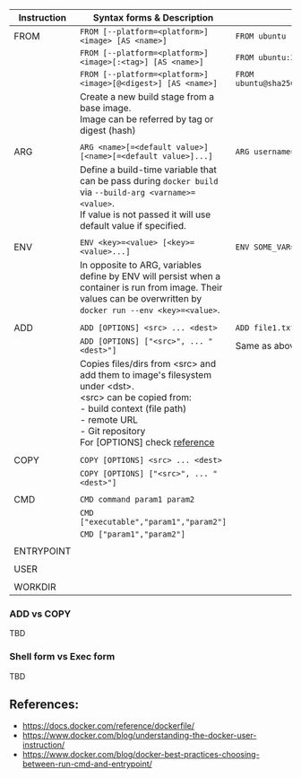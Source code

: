 
| **Instruction** | <nobr>**Syntax forms & Description**</nobr>                                                                                                                                                                                                                             | **Example**                                                                                             |
| --------------- | ----------------------------------------------------------------------------------------------------------------------------------------------------------------------------------------------------------------------------------------------------------------------- | ------------------------------------------------------------------------------------------------------- |
| FROM            | <nobr>`FROM [--platform=<platform>] <image> [AS <name>]` </nobr>                                                                                                                                                                                                        | <nobr>`FROM ubuntu`</nobr>                                                                              |
|                 | <nobr>`FROM [--platform=<platform>] <image>[:<tag>] [AS <name>]`</nobr>                                                                                                                                                                                                 | <nobr>`FROM ubuntu:22.04`</nobr>                                                                        |
|                 | <nobr>`FROM [--platform=<platform>] <image>[@<digest>] [AS <name>]`</nobr>                                                                                                                                                                                              | <nobr>`FROM ubuntu@sha256:f470988096c4d77efac9740a1b6700823681af518a17fad30111430b95dfbffa` </nobr><br> |
|                 | Create a new build stage from a base image.<br>Image can be referred by tag or digest (hash)                                                                                                                                                                            |                                                                                                         |
|                 |                                                                                                                                                                                                                                                                         |                                                                                                         |
| ARG             | <nobr>`ARG <name>[=<default value>] [<name>[=<default value>]...] `</nobr>                                                                                                                                                                                              | <nobr>`ARG username=dockeruser`</nobr>                                                                  |
|                 | Define a build-time variable that can be pass during `docker build` via `--build-arg <varname>=<value>`. <br>If value is not passed it will use default value if specified.                                                                                             |                                                                                                         |
|                 |                                                                                                                                                                                                                                                                         |                                                                                                         |
| ENV             | <nobr>`ENV <key>=<value> [<key>=<value>...]`</nobr>                                                                                                                                                                                                                     | <nobr>`ENV SOME_VAR="foo"`</nobr>                                                                       |
|                 | In opposite to ARG, variables define by ENV will persist when a container is run from image. Their values can be overwritten by<br>`docker run --env <key>=<value>`.                                                                                                    |                                                                                                         |
|                 |                                                                                                                                                                                                                                                                         |                                                                                                         |
| ADD             | <nobr>`ADD [OPTIONS] <src> ... <dest>`</nobr>                                                                                                                                                                                                                           | <nobr>`ADD file1.txt https://example.com/file2.txt git@github.com:user/repo.git /tmp`</nobr>            |
|                 | <nobr>`ADD [OPTIONS] ["<src>", ... "<dest>"]`</nobr>                                                                                                                                                                                                                    | Same as above, but required if paths contain whitespace                                                 |
|                 | Copies files/dirs from \<src\> and add them to image's filesystem under \<dst\>.<br>\<src> can be copied from:<br>- build context (file path)<br>- remote URL<br>- Git repository<br>For [OPTIONS] check [reference](https://docs.docker.com/reference/dockerfile/#add) |                                                                                                         |
|                 |                                                                                                                                                                                                                                                                         |                                                                                                         |
| COPY            | <nobr>`COPY [OPTIONS] <src> ... <dest>`</nobr>                                                                                                                                                                                                                          |                                                                                                         |
|                 | <nobr>`COPY [OPTIONS] ["<src>", ... "<dest>"]`</nobr>                                                                                                                                                                                                                   |                                                                                                         |
|                 |                                                                                                                                                                                                                                                                         |                                                                                                         |
| CMD             | <nobr>`CMD command param1 param2`</nobr>                                                                                                                                                                                                                                |                                                                                                         |
|                 | <nobr>`CMD ["executable","param1","param2"]`</nobr>                                                                                                                                                                                                                     |                                                                                                         |
|                 | <nobr>`CMD ["param1","param2"]`</nobr>                                                                                                                                                                                                                                  |                                                                                                         |
|                 |                                                                                                                                                                                                                                                                         |                                                                                                         |
| ENTRYPOINT      |                                                                                                                                                                                                                                                                         |                                                                                                         |
|                 |                                                                                                                                                                                                                                                                         |                                                                                                         |
| USER            |                                                                                                                                                                                                                                                                         |                                                                                                         |
|                 |                                                                                                                                                                                                                                                                         |                                                                                                         |
| WORKDIR         |                                                                                                                                                                                                                                                                         |                                                                                                         |

### ADD vs COPY

TBD
### Shell form vs Exec form

TBD

## References:
- https://docs.docker.com/reference/dockerfile/
- https://www.docker.com/blog/understanding-the-docker-user-instruction/
- https://www.docker.com/blog/docker-best-practices-choosing-between-run-cmd-and-entrypoint/